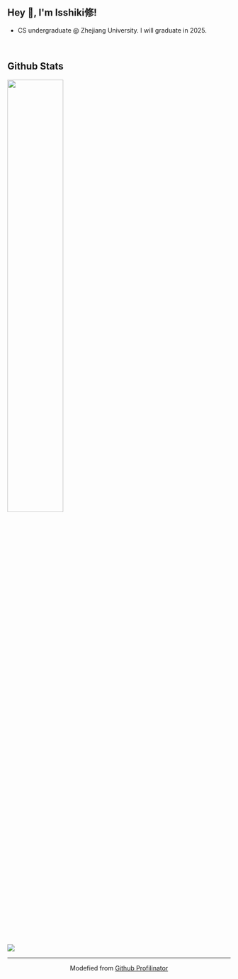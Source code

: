 ## Hey 👋, I'm Isshiki修!  


- CS undergraduate @ Zhejiang University. I will graduate in 2025.

<br/>  


## Github Stats  

<div align="left">
    <img src="https://github-readme-stats.vercel.app/api?username=isshikihugh&show_icons=true&count_private=true&hide_border=true&theme=nord" style="width: 50%" />
    <br/>
    <img src="https://komarev.com/ghpvc/?username=isshikihugh&&style=flat-square"/>
</div>

----

<div align="center">Modefied from <a href="https://profilinator.rishav.dev/" target="_blank">Github Profilinator</a></div>
